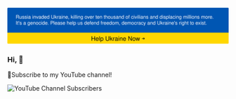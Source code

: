 [![Stand With Ukraine](https://raw.githubusercontent.com/vshymanskyy/StandWithUkraine/main/banner2-direct.svg)](https://stand-with-ukraine.pp.ua)

### Hi, 👋

👨Subscribe to my YouTube channel!

![YouTube Channel Subscribers](https://img.shields.io/youtube/channel/subscribers/UC9ZEeT6WrGupgza9KXpazyA)

